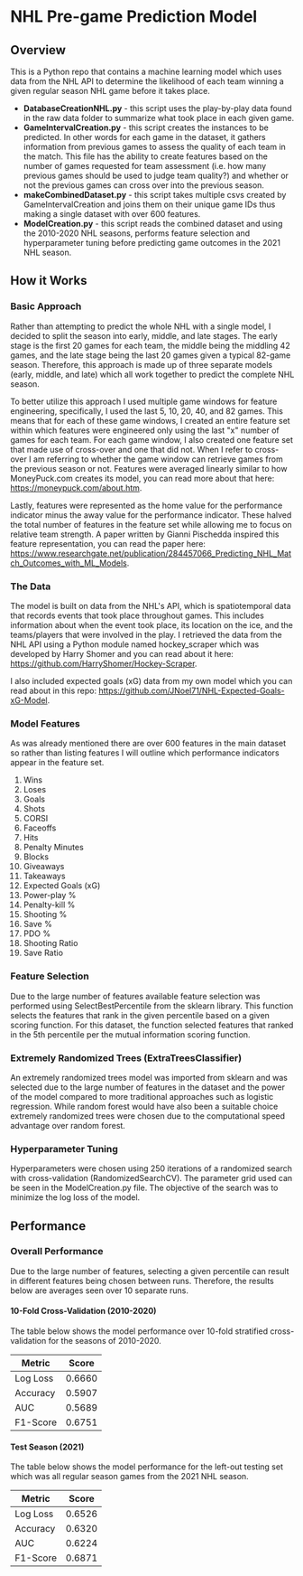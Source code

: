 # NHL Pre-game Prediction Model
## Overview
This is a Python repo that contains a machine learning model which uses data from the NHL API to determine the likelihood of each team winning a given regular season NHL game before it takes place.

- **DatabaseCreationNHL.py** - this script uses the play-by-play data found in the raw data folder to summarize what took place in each given game.
- **GameIntervalCreation.py** - this script creates the instances to be predicted. In other words for each game in the dataset, it gathers information from previous games to assess the quality of each team in the match. This file has the ability to create features based on the number of games requested for team assessment (i.e. how many previous games should be used to judge team quality?) and whether or not the previous games can cross over into the previous season.
- **makeCombinedDataset.py** - this script takes multiple csvs created by GameIntervalCreation and joins them on their unique game IDs thus making a single dataset with over 600 features.
- **ModelCreation.py** - this script reads the combined dataset and using the 2010-2020 NHL seasons, performs feature selection and hyperparameter tuning before predicting game outcomes in the 2021 NHL season.

## How it Works
### Basic Approach
Rather than attempting to predict the whole NHL with a single model, I decided to split the season into early, middle, and late stages. The early stage is the first 20 games for each team, the middle being the middling 42 games, and the late stage being the last 20 games given a typical 82-game season. Therefore, this approach is made up of three separate models (early, middle, and late) which all work together to predict the complete NHL season. 

To better utilize this approach I used multiple game windows for feature engineering, specifically, I used the last 5, 10, 20, 40, and 82 games. This means that for each of these game windows, I created an entire feature set within which features were engineered only using the last "x" number of games for each team. For each game window, I also created one feature set that made use of cross-over and one that did not. When I refer to cross-over I am referring to whether the game window can retrieve games from the previous season or not. Features were averaged linearly similar to how MoneyPuck.com creates its model, you can read more about that here: https://moneypuck.com/about.htm. 

Lastly, features were represented as the home value for the performance indicator minus the away value for the performance indicator. These halved the total number of features in the feature set while allowing me to focus on relative team strength. A paper written by Gianni Pischedda inspired this feature representation, you can read the paper here: https://www.researchgate.net/publication/284457066_Predicting_NHL_Match_Outcomes_with_ML_Models.

### The Data
The model is built on data from the NHL's API, which is spatiotemporal data that records events that took place throughout games. This includes information about when the event took place, its location on the ice, and the teams/players that were involved in the play. I retrieved the data from the NHL API using a Python module named hockey_scraper which was developed by Harry Shomer and you can read about it here: https://github.com/HarryShomer/Hockey-Scraper.

I also included expected goals (xG) data from my own model which you can read about in this repo: https://github.com/JNoel71/NHL-Expected-Goals-xG-Model.

### Model Features
As was already mentioned there are over 600 features in the main dataset so rather than listing features I will outline which performance indicators appear in the feature set.

1) Wins
2) Loses
3) Goals
4) Shots
5) CORSI
6) Faceoffs
7) Hits
8) Penalty Minutes
9) Blocks
10) Giveaways
11) Takeaways
12) Expected Goals (xG)
13) Power-play %
14) Penalty-kill %
15) Shooting %
16) Save %
17) PDO %
18) Shooting Ratio
19) Save Ratio

### Feature Selection
Due to the large number of features available feature selection was performed using SelectBestPercentile from the sklearn library. This function selects the features that rank in the given percentile based on a given scoring function. For this dataset, the function selected features that ranked in the 5th percentile per the mutual information scoring function.

### Extremely Randomized Trees (ExtraTreesClassifier)
An extremely randomized trees model was imported from sklearn and was selected due to the large number of features in the dataset and the power of the model compared to more traditional approaches such as logistic regression. While random forest would have also been a suitable choice extremely randomized trees were chosen due to the computational speed advantage over random forest.

### Hyperparameter Tuning
Hyperparameters were chosen using 250 iterations of a randomized search with cross-validation (RandomizedSearchCV). The parameter grid used can be seen in the ModelCreation.py file. The objective of the search was to minimize the log loss of the model.

## Performance
### Overall Performance

Due to the large number of features, selecting a given percentile can result in different features being chosen between runs. Therefore, the results below are averages seen over 10 separate runs.

#### 10-Fold Cross-Validation (2010-2020)
The table below shows the model performance over 10-fold stratified cross-validation for the seasons of 2010-2020.

|   Metric   | Score  |
| ---------- | ------ |
|  Log Loss  | 0.6660 |
|  Accuracy  | 0.5907 |
|    AUC     | 0.5689 |
|  F1-Score  | 0.6751 |

#### Test Season (2021)
The table below shows the model performance for the left-out testing set which was all regular season games from the 2021 NHL season.

|   Metric   | Score  |
| ---------- | ------ |
|  Log Loss  | 0.6526 |
|  Accuracy  | 0.6320 |
|    AUC     | 0.6224 |
|  F1-Score  | 0.6871 |
